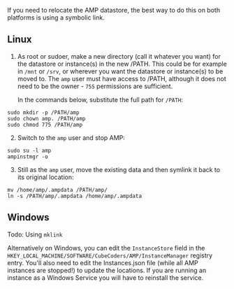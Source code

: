 If you need to relocate the AMP datastore, the best way to do this on both platforms is using a symbolic link.

## Linux

1. As root or sudoer, make a new directory (call it whatever you want) for the datastore or instance(s) in the new /PATH. This could be for example in `/mnt` or `/srv`, or wherever you want the datastore or instance(s) to be moved to. The `amp` user must have access to /PATH, although it does not need to be the owner - `755` permissions are sufficient.

   In the commands below, substitute the full path for `/PATH`:
```
sudo mkdir -p /PATH/amp
sudo chown amp. /PATH/amp
sudo chmod 775 /PATH/amp
```
2. Switch to the `amp` user and stop AMP:
```
sudo su -l amp
ampinstmgr -o
```

3. Still as the `amp` user, move the existing data and then symlink it back to its original location:
```
mv /home/amp/.ampdata /PATH/amp/
ln -s /PATH/amp/.ampdata /home/amp/.ampdata
```

## Windows

Todo: Using `mklink`

Alternatively on Windows, you can edit the `InstanceStore` field in the `HKEY_LOCAL_MACHINE/SOFTWARE/CubeCoders/AMP/InstanceManager` registry entry. You'll also need to edit the Instances.json file (while all AMP instances are stopped!) to update the locations. If you are running an instance as a Windows Service you will have to reinstall the service.